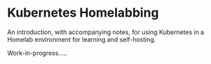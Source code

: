 # Kubernetes Homelabbing

An introduction, with accompanying notes, for using Kubernetes in a Homelab environment for learning and self-hosting.



Work-in-progress.....

